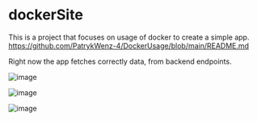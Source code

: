 ﻿# dockerSite

This is a project that focuses on usage of docker to create a simple app.
https://github.com/PatrykWenz-4/DockerUsage/blob/main/README.md

Right now the app fetches correctly data, from backend endpoints.

![image](https://github.com/user-attachments/assets/4dfbfa42-07d1-4b03-b807-48ae2c1f02b5)

![image](https://github.com/user-attachments/assets/bd4e104e-31f3-4f3d-a3c4-5b26cad1c2d3)

![image](https://github.com/user-attachments/assets/73e08d21-3325-43ea-8a98-8e5184cc7b35)



